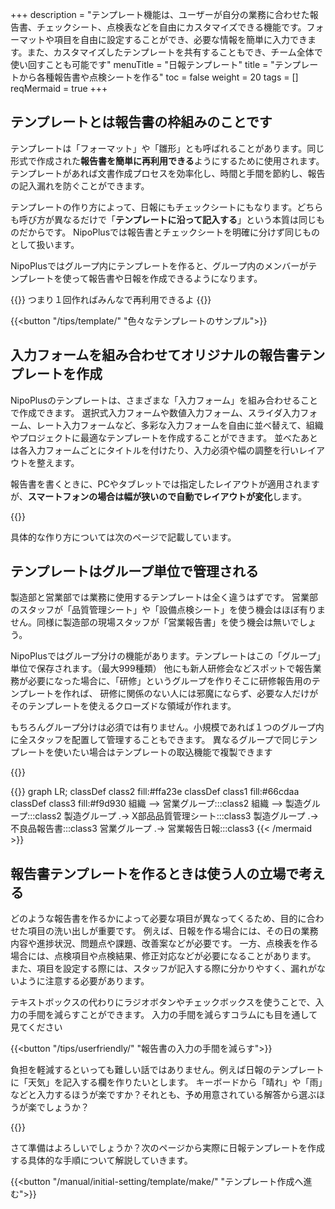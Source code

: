 +++
description = "テンプレート機能は、ユーザーが自分の業務に合わせた報告書、チェックシート、点検表などを自由にカスタマイズできる機能です。フォーマットや項目を自由に設定することができ、必要な情報を簡単に入力できます。また、カスタマイズしたテンプレートを共有することもでき、チーム全体で使い回すことも可能です"
menuTitle = "日報テンプレート"
title = "テンプレートから各種報告書や点検シートを作る"
toc = false
weight = 20
tags = []
reqMermaid = true
+++


## テンプレートとは報告書の枠組みのことです

テンプレートは「フォーマット」や「雛形」とも呼ばれることがあります。同じ形式で作成された**報告書を簡単に再利用できる**ようにするために使用されます。  
テンプレートがあれば文書作成プロセスを効率化し、時間と手間を節約し、報告の記入漏れを防ぐことができます。  

テンプレートの作り方によって、日報にもチェックシートにもなります。どちらも呼び方が異なるだけで「**テンプレートに沿って記入する**」という本質は同じものだからです。
NipoPlusでは報告書とチェックシートを明確に分けず同じものとして扱います。

NipoPlusではグループ内にテンプレートを作ると、グループ内のメンバーがテンプレートを使って報告書や日報を作成できるようになります。

{{<alice pos="right" icon="ok">}}
つまり１回作ればみんなで再利用できるよ
{{</alice>}}

{{<button "/tips/template/" "色々なテンプレートのサンプル">}}


## 入力フォームを組み合わせてオリジナルの報告書テンプレートを作成

NipoPlusのテンプレートは、さまざまな「入力フォーム」を組み合わせることで作成できます。
選択式入力フォームや数値入力フォーム、スライダ入力フォーム、レート入力フォームなど、多彩な入力フォームを自由に並べ替えて、組織やプロジェクトに最適なテンプレートを作成することができます。
並べたあとは各入力フォームごとにタイトルを付けたり、入力必須や幅の調整を行いレイアウトを整えます。

報告書を書くときに、PCやタブレットでは指定したレイアウトが適用されますが、**スマートフォンの場合は幅が狭いので自動でレイアウトが変化**します。

{{<icatch filename="template" msg="入力フォーム部品を 並べるだけで完成" title="入力フォームという個々の部品を自由に組み合わせてレイアウトし、オリジナルの日報テンプレートを簡単に作成できます" fontsize="30px" alice="here" >}}

具体的な作り方については次のページで記載しています。

## テンプレートはグループ単位で管理される

製造部と営業部では業務に使用するテンプレートは全く違うはずです。
営業部のスタッフが「品質管理シート」や「設備点検シート」を使う機会はほぼ有りません。同様に製造部の現場スタッフが「営業報告書」を使う機会は無いでしょう。

NipoPlusではグループ分けの機能があります。テンプレートはこの「グループ」単位で保存されます。（最大999種類）
他にも新人研修会などスポットで報告業務が必要になった場合に、「研修」というグループを作りそこに研修報告用のテンプレートを作れば、
研修に関係のない人には邪魔にならず、必要な人だけがそのテンプレートを使えるクローズドな領域が作れます。

もちろんグループ分けは必須では有りません。小規模であれば１つのグループ内に全スタッフを配置して管理することもできます。
異なるグループで同じテンプレートを使いたい場合はテンプレートの取込機能で複製できます

{{<icatch filename="group" msg="製造部や営業部 グループ分けで見やすく" title="報告書のテンプレートはグループ単位で利用可能です" fontsize="30px" alice="here" >}}


{{<mermaid align="center">}}
graph LR;
  classDef class2 fill:#ffa23e
  classDef class1 fill:#66cdaa
  classDef class3 fill:#f9d930
  組織 --> 営業グループ:::class2
  組織 --> 製造グループ:::class2
  製造グループ .-> X部品品質管理シート:::class3
  製造グループ .-> 不良品報告書:::class3
  営業グループ .-> 営業報告日報:::class3
{{< /mermaid >}}


## 報告書テンプレートを作るときは使う人の立場で考える

どのような報告書を作るかによって必要な項目が異なってくるため、目的に合わせた項目の洗い出しが重要です。
例えば、日報を作る場合には、その日の業務内容や進捗状況、問題点や課題、改善案などが必要です。
一方、点検表を作る場合には、点検項目や点検結果、修正対応などが必要になることがあります。
また、項目を設定する際には、スタッフが記入する際に分かりやすく、漏れがないように注意する必要があります。

テキストボックスの代わりにラジオボタンやチェックボックスを使うことで、入力の手間を減らすことができます。
入力の手間を減らすコラムにも目を通して見てください

{{<button "/tips/userfriendly/" "報告書の入力の手間を減らす">}}

負担を軽減するといっても難しい話ではありません。例えば日報のテンプレートに「天気」を記入する欄を作りたいとします。
キーボードから「晴れ」や「雨」などと入力するほうが楽ですか？それとも、予め用意されている解答から選ぶほうが楽でしょうか？

{{<icatch filename="select" msg="結果が同じなら楽な 入力の方が絶対良い" title="同じ「天気」の入力一つとっても様々なやり方がある" fontsize="30px" alice="shield" >}}


さて準備はよろしいでしょうか？次のページから実際に日報テンプレートを作成する具体的な手順について解説していきます。

{{<button "/manual/initial-setting/template/make/" "テンプレート作成へ進む">}}
